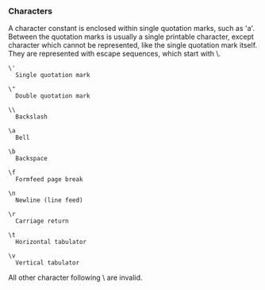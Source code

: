 ### Characters

A character constant is enclosed within single quotation marks, such as 'a'.
Between the quotation marks is usually a single printable character, except
character which cannot be represented, like the single quotation mark itself.
They are represented with escape sequences, which start with \\.

```
\'
  Single quotation mark

\"
  Double quotation mark

\\
  Backslash

\a
  Bell

\b
  Backspace

\f
  Formfeed page break

\n
  Newline (line feed)

\r
  Carriage return

\t
  Horizontal tabulator

\v
  Vertical tabulator
```

All other character following \\ are invalid.

